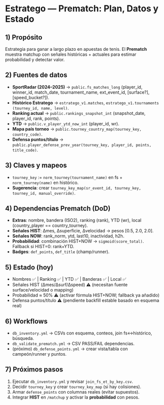 # Estratego — Prematch: Plan, Datos y Estado

## 1) Propósito
Estrategia para ganar a largo plazo en apuestas de tenis. El **Prematch** muestra matchup con señales históricas + actuales para estimar probabilidad y detectar valor.

## 2) Fuentes de datos
- **SportRadar (2024–2025)** → `public.fs_matches_long` (player_id, winner_id, match_date, tournament_name, ext_event_id, [surface?], [speed_bucket?]).
- **Histórico Estratego** → `estratego_v1.matches`, `estratego_v1.tournaments (tourney_id, name, level)`.
- **Ranking actual** → `public.rankings_snapshot_int` (snapshot_date, player_id, rank, points).
- **YTD** → `public.v_player_ytd_now_int` (player_id, wr).
- **Mapa país torneo** → `public.tourney_country_map(tourney_key, country_code)`.
- **Defensa puntos/título** → `public.player_defense_prev_year(tourney_key, player_id, points, title_code)`.

## 3) Claves y mapeos
- `tourney_key` := `norm_tourney(tournament_name)` en fs + `norm_tourney(name)` en histórico.
- **Sugerencia**: crear `tourney_key_map(sr_event_id, tourney_key, tourney_id, manual_override)`.

## 4) Dependencias Prematch (DoD)
- **Extras**: nombre, bandera (ISO2), ranking (rank), YTD (wr), local (country_player == country_tourney).
- **Señales HIST**: Δmes, Δsuperficie, Δvelocidad → pesos [0.5, 2.0, 2.0].
- **Señales NOW**: rank_norm, ytd, last10, inactividad, h2h.
- **Probabilidad**: combinación HIST+NOW → `sigmoid(score_total)`. Fallback si HIST=0: rank+YTD.
- **Badges**: `def_points`, `def_title` (champ/runner).

## 5) Estado (hoy)
- Nombres ✅ | Ranking ✅ | YTD ✅ | Banderas ✅ | Local ✅  
- Señales HIST (Δmes/Δsurf/Δspeed) ⚠️ (necesitan fuente surface/velocidad o mapping)  
- Probabilidad ≈ 50% ⚠️ (activar fórmula HIST+NOW; fallback ya añadido)  
- Defensa puntos/título ⚠️ (pendiente backfill estable basado en esquema real)

## 6) Workflows
- `db_inventory.yml` → CSVs con esquema, conteos, join fs↔histórico, búsqueda.
- `db_validate_prematch.yml` → CSV PASS/FAIL dependencias.
- (próximo) `db_defense_points.yml` → crear vista/tabla con campeón/runner y puntos.

## 7) Próximos pasos
1. Ejecutar `db_inventory.yml` y revisar `join_fs_et_by_key.csv`.
2. Decidir `tourney_key` y crear `tourney_key_map` (si hay colisiones).
3. Armar `defense_points` con columnas reales (evitar supuestos).
4. Integrar **HIST** en `/matchup` y activar la **probabilidad** con pesos.
